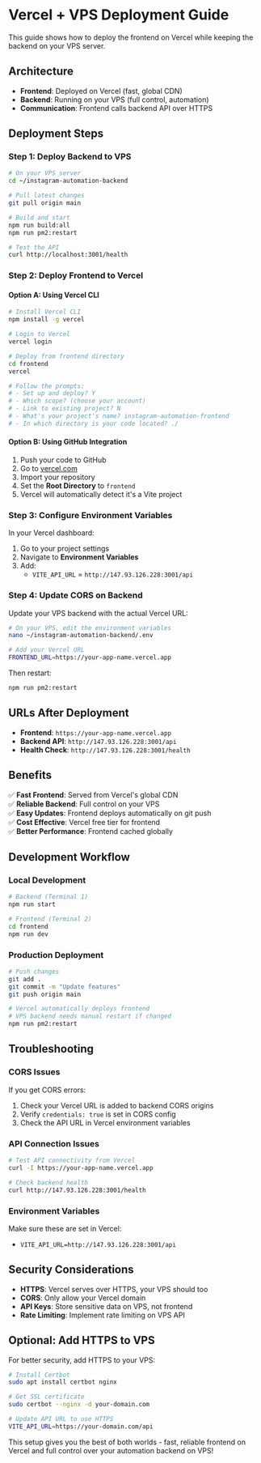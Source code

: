 # Vercel + VPS Deployment Guide

This guide shows how to deploy the frontend on Vercel while keeping the backend on your VPS server.

## Architecture

- **Frontend**: Deployed on Vercel (fast, global CDN)
- **Backend**: Running on your VPS (full control, automation)
- **Communication**: Frontend calls backend API over HTTPS

## Deployment Steps

### Step 1: Deploy Backend to VPS

```bash
# On your VPS server
cd ~/instagram-automation-backend

# Pull latest changes
git pull origin main

# Build and start
npm run build:all
npm run pm2:restart

# Test the API
curl http://localhost:3001/health
```

### Step 2: Deploy Frontend to Vercel

#### Option A: Using Vercel CLI

```bash
# Install Vercel CLI
npm install -g vercel

# Login to Vercel
vercel login

# Deploy from frontend directory
cd frontend
vercel

# Follow the prompts:
# - Set up and deploy? Y
# - Which scope? (choose your account)
# - Link to existing project? N
# - What's your project's name? instagram-automation-frontend
# - In which directory is your code located? ./
```

#### Option B: Using GitHub Integration

1. Push your code to GitHub
2. Go to [vercel.com](https://vercel.com)
3. Import your repository
4. Set the **Root Directory** to `frontend`
5. Vercel will automatically detect it's a Vite project

### Step 3: Configure Environment Variables

In your Vercel dashboard:

1. Go to your project settings
2. Navigate to **Environment Variables**
3. Add:
   - `VITE_API_URL` = `http://147.93.126.228:3001/api`

### Step 4: Update CORS on Backend

Update your VPS backend with the actual Vercel URL:

```bash
# On your VPS, edit the environment variables
nano ~/instagram-automation-backend/.env

# Add your Vercel URL
FRONTEND_URL=https://your-app-name.vercel.app
```

Then restart:
```bash
npm run pm2:restart
```

## URLs After Deployment

- **Frontend**: `https://your-app-name.vercel.app`
- **Backend API**: `http://147.93.126.228:3001/api`
- **Health Check**: `http://147.93.126.228:3001/health`

## Benefits

✅ **Fast Frontend**: Served from Vercel's global CDN  
✅ **Reliable Backend**: Full control on your VPS  
✅ **Easy Updates**: Frontend deploys automatically on git push  
✅ **Cost Effective**: Vercel free tier for frontend  
✅ **Better Performance**: Frontend cached globally  

## Development Workflow

### Local Development
```bash
# Backend (Terminal 1)
npm run start

# Frontend (Terminal 2)
cd frontend
npm run dev
```

### Production Deployment
```bash
# Push changes
git add .
git commit -m "Update features"
git push origin main

# Vercel automatically deploys frontend
# VPS backend needs manual restart if changed
npm run pm2:restart
```

## Troubleshooting

### CORS Issues
If you get CORS errors:
1. Check your Vercel URL is added to backend CORS origins
2. Verify `credentials: true` is set in CORS config
3. Check the API URL in Vercel environment variables

### API Connection Issues
```bash
# Test API connectivity from Vercel
curl -I https://your-app-name.vercel.app

# Check backend health
curl http://147.93.126.228:3001/health
```

### Environment Variables
Make sure these are set in Vercel:
- `VITE_API_URL=http://147.93.126.228:3001/api`

## Security Considerations

- **HTTPS**: Vercel serves over HTTPS, your VPS should too
- **CORS**: Only allow your Vercel domain
- **API Keys**: Store sensitive data on VPS, not frontend
- **Rate Limiting**: Implement rate limiting on VPS API

## Optional: Add HTTPS to VPS

For better security, add HTTPS to your VPS:

```bash
# Install Certbot
sudo apt install certbot nginx

# Get SSL certificate
sudo certbot --nginx -d your-domain.com

# Update API URL to use HTTPS
VITE_API_URL=https://your-domain.com/api
```

This setup gives you the best of both worlds - fast, reliable frontend on Vercel and full control over your automation backend on VPS!
